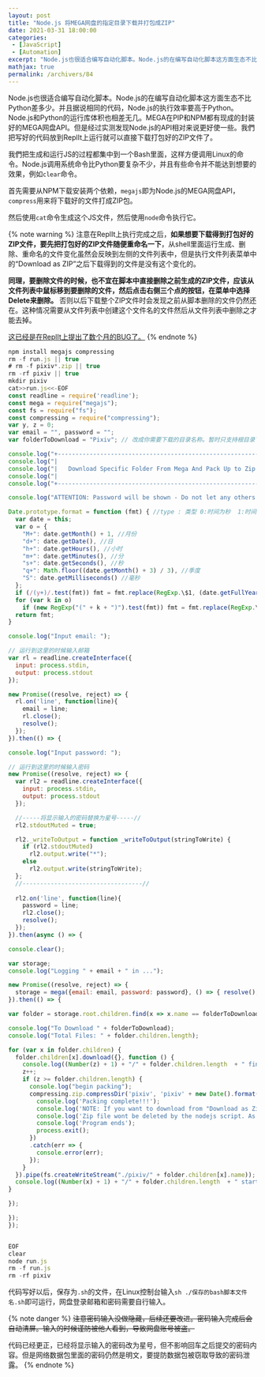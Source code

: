 ```yaml
---
layout: post
title: "Node.js 将MEGA网盘的指定目录下载并打包成ZIP"
date: 2021-03-31 18:00:00
categories: 
 - [JavaScript]
 - [Automation]
excerpt: "Node.js也很适合编写自动化脚本。Node.js的在编写自动化脚本这方面生态不比Python差多少。并且据说相同的代码，Node.js的执行效率要高于Python。Node.js和Python的运行库体积也相差无几。MEGA在PIP和NPM都有现成的封装好的MEGA网盘API。但是经过实测发现Node.js的API相对来说更好使一些。我們把写好的代码放到ReplIt上运行就可以直接下载打包好的ZIP文件了。"
mathjax: true
permalink: /archivers/84
---
```


Node.js也很适合编写自动化脚本。Node.js的在编写自动化脚本这方面生态不比Python差多少。并且据说相同的代码，Node.js的执行效率要高于Python。Node.js和Python的运行库体积也相差无几。MEGA在PIP和NPM都有现成的封装好的MEGA网盘API。但是经过实测发现Node.js的API相对来说更好使一些。我們把写好的代码放到ReplIt上运行就可以直接下载打包好的ZIP文件了。

我們把生成和运行JS的过程都集中到一个Bash里面，这样方便调用Linux的命令。Node.js调用系统命令比Python要复杂不少，并且有些命令并不能达到想要的效果，例如```clear```命令。

首先需要从NPM下载安装两个依赖，```megajs```即为Node.js的MEGA网盘API，```compress```用来将下载好的文件打成ZIP包。

然后使用```cat```命令生成这个JS文件，然后使用```node```命令执行它。

{% note warning %}
注意在ReplIt上执行完成之后，**如果想要下载得到打包好的ZIP文件，要先把打包好的ZIP文件随便重命名一下**，从shell里面运行生成、删除、重命名的文件变化虽然会反映到左侧的文件列表中，但是执行文件列表菜单中的“Download as ZIP”之后下载得到的文件是没有这个变化的。

**同理，要删除文件的时候，也不宜在脚本中直接删除之前生成的ZIP文件，应该从文件列表中鼠标移到要删除的文件，然后点击右侧三个点的按钮，在菜单中选择Delete来删除。** 否则以后下载整个ZIP文件时会发现之前从脚本删除的文件仍然还在。这种情况需要从文件列表中创建这个文件名的文件然后从文件列表中删除之才能去掉。

[这已经是在ReplIt上提出了数个月的BUG了。](https://replit.com/talk/ask/Download-as-zip-didnt-download-my-output-files/81622)
{% endnote %}

```js
npm install megajs compressing
rm -f run.js || true
# rm -f pixiv*.zip || true
rm -rf pixiv || true
mkdir pixiv
cat>>run.js<<-EOF
const readline = require('readline');
const mega = require("megajs");
const fs = require("fs");
const compressing = require("compressing");
var y, z = 0;
var email = "", password = "";
var folderToDownload = "Pixiv"; // 改成你需要下载的目录名称。暂时只支持根目录下的一级目录

console.log("+-----------------------------------------------------------+");
console.log("|                                                           |");
console.log("|   Download Specific Folder From Mega And Pack Up to Zip   |");
console.log("|                                                           |");
console.log("+-----------------------------------------------------------+");

console.log("ATTENTION: Password will be shown - Do not let any others see");

Date.prototype.format = function (fmt) { //type : 类型 0:时间为秒  1:时间为毫秒
  var date = this;
  var o = {
    "M+": date.getMonth() + 1, //月份
    "d+": date.getDate(), //日
    "h+": date.getHours(), //小时
    "m+": date.getMinutes(), //分
    "s+": date.getSeconds(), //秒
    "q+": Math.floor((date.getMonth() + 3) / 3), //季度
    "S": date.getMilliseconds() //毫秒
  };
  if (/(y+)/.test(fmt)) fmt = fmt.replace(RegExp.\$1, (date.getFullYear() + "").substr(4 - RegExp.\$1.length));
  for (var k in o)
    if (new RegExp("(" + k + ")").test(fmt)) fmt = fmt.replace(RegExp.\$1, (RegExp.\$1.length == 1) ? (o[k]) : (("00" + o[k]).substr(("" + o[k]).length)));
  return fmt;
}

console.log("Input email: "); 

// 运行到这里的时候输入邮箱
var rl = readline.createInterface({
  input: process.stdin,
  output: process.stdout
});

new Promise((resolve, reject) => { 
  rl.on('line', function(line){
    email = line;
    rl.close();
    resolve();
  });
}).then(() => {

console.log("Input password: ");

// 运行到这里的时候输入密码
new Promise((resolve, reject) => {
  var rl2 = readline.createInterface({
    input: process.stdin,
    output: process.stdout
  });

  //-----将显示输入的密码替换为星号-----//
  rl2.stdoutMuted = true;

  rl2._writeToOutput = function _writeToOutput(stringToWrite) {
    if (rl2.stdoutMuted)
      rl2.output.write("*");
    else
      rl2.output.write(stringToWrite);
  };
  //----------------------------------//
 
  rl2.on('line', function(line){
    password = line;
    rl2.close();
    resolve();
  });
}).then(async () => {

console.clear();

var storage;
console.log("Logging " + email + " in ...");

new Promise((resolve, reject) => {
  storage = mega({email: email, password: password}, () => { resolve(); });
}).then(() => {

var folder = storage.root.children.find(x => x.name == folderToDownload);

console.log("To Download " + folderToDownload);
console.log("Total Files: " + folder.children.length);

for (var x in folder.children) { 
  folder.children[x].download({}, function () {
    console.log((Number(z) + 1) + "/" + folder.children.length  + " finished");
    z++;
    if (z >= folder.children.length) {
      console.log("begin packing");
      compressing.zip.compressDir('pixiv', 'pixiv' + new Date().format("yyyyMMddhhmmss") + '.zip').then(() => {
        console.log('Packing complete!!!');
        console.log('NOTE: If you want to download from "Download as Zip" in the upper right menu, you must rename this zip file to something else, in the menu next to the zip file, in the file list on the left hand side. Otherwise the zip wont contain the zip you want. This is a ReplIt bug months ago.');
        console.log('Zip file wont be deleted by the nodejs script. As the downloaded zip would preserve the zip file just deleted. The previous zip file is strongly suggested to delete manually in the file list on the left hand side.');
        console.log('Program ends');
        process.exit();
      })
      .catch(err => {
        console.error(err);
      });
    }
  }).pipe(fs.createWriteStream("./pixiv/" + folder.children[x].name)); 
  console.log((Number(x) + 1) + "/" + folder.children.length  + " started");
}

});

});
});


EOF
clear
node run.js
rm -f run.js
rm -rf pixiv
```

代码写好以后，保存为```.sh```的文件，在Linux控制台输入```sh ./保存的bash脚本文件名.sh```即可运行，网盘登录邮箱和密码需要自行输入。

{% note danger %}
~~注意密码输入没做隐藏，后续还要改进。密码输入完成后会自动清屏。输入的时候谨防被他人看到，导致网盘账号被盗。~~

代码已经更正，已经将显示输入的密码改为星号，但不影响回车之后提交的密码内容。但是网络数据包里面的密码仍然是明文，要提防数据包被窃取导致的密码泄露。
{% endnote %}